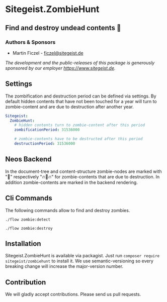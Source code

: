 # Sitegeist.ZombieHunt 
## Find and destroy undead contents 🧟


### Authors & Sponsors

* Martin Ficzel - ficzel@sitegeist.de

*The development and the public-releases of this package is generously sponsored by our employer https://www.sitegeist.de.*

## Settings

The zombification and destruction period can be defined via settings. By default hidden contents that have not been touched for
a year will turn to zombie-content and are due to destruction after another year. 

```yaml
Sitegeist:
  ZombieHunt:
    # hidden contents turn to zombie-content after this period
    zombificationPeriod: 31536000

    # zombie-contents have to be destructed after this period
    destructionPeriod: 31536000
```

## Neos Backend

In the document-tree and content-structure zombie-nodes are marked with "🧟" respectively "🔥🧟🔥" for zombie-contents that are due to destruction.
In addition zombie-contents are marked in the backend rendering.

## Cli Commands

The following commands allow to find and destroy zombies.

```shell
./flow zombie:detect
```

```shell
./flow zombie:destroy
```

## Installation

Sitegeist.ZombieHunt is available via packagist. Just run `composer require sitegeist/zombiehunt` to install it. We use semantic-versioning so every breaking change will increase the major-version number.

## Contribution

We will gladly accept contributions. Please send us pull requests.
